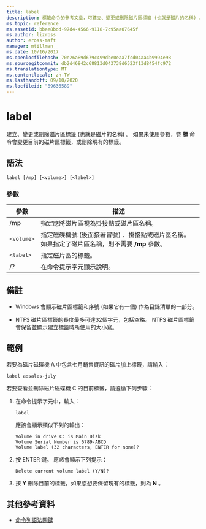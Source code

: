 ```yaml
---
title: label
description: 標籤命令的參考文章，可建立、變更或刪除磁片區標籤 (也就是磁片的名稱) 。
ms.topic: reference
ms.assetid: bbae8bdd-97d4-4566-9118-7c95aa07645f
ms.author: lizross
author: eross-msft
manager: mtillman
ms.date: 10/16/2017
ms.openlocfilehash: 70e26a89d679c499dbe0eaa7fcd04aa4b9994e98
ms.sourcegitcommit: db2d46842c68813d043738d6523f13d8454fc972
ms.translationtype: MT
ms.contentlocale: zh-TW
ms.lasthandoff: 09/10/2020
ms.locfileid: "89636589"
---
```

# <a name="label"></a>label

建立、變更或刪除磁片區標籤 (也就是磁片的名稱) 。 如果未使用參數，卷 **標** 命令會變更目前的磁片區標籤，或刪除現有的標籤。

## <a name="syntax"></a>語法

```
label [/mp] [<volume>] [<label>]
```

### <a name="parameters"></a>參數

| 參數 | 描述 |
| --------- | ----------- |
| /mp | 指定應將磁片區視為掛接點或磁片區名稱。 |
| `<volume>` | 指定磁碟機號 (後面接著冒號) 、掛接點或磁片區名稱。 如果指定了磁片區名稱，則不需要 **/mp** 參數。 |
| `<label>` | 指定磁片區的標籤。 |
| /? | 在命令提示字元顯示說明。 |

## <a name="remarks"></a>備註

- Windows 會顯示磁片區標籤和序號 (如果它有一個) 作為目錄清單的一部分。

- NTFS 磁片區標籤的長度最多可達32個字元，包括空格。 NTFS 磁片區標籤會保留並顯示建立標籤時所使用的大小寫。

## <a name="examples"></a>範例

若要為磁片磁碟機 A 中包含七月銷售資訊的磁片加上標籤，請輸入：

```
label a:sales-july
```

若要查看並刪除磁片磁碟機 C 的目前標籤，請遵循下列步驟：

1. 在命令提示字元中，輸入：

   ```
   label
   ```

   應該會顯示類似下列的輸出：

   ```
   Volume in drive C: is Main Disk
   Volume Serial Number is 6789-ABCD
   Volume label (32 characters, ENTER for none)?
   ```

2. 按 ENTER 鍵。 應該會顯示下列提示：

   ```
   Delete current volume label (Y/N)?
   ```

3. 按 **Y** 刪除目前的標籤，如果您想要保留現有的標籤，則為 **N** 。

## <a name="additional-references"></a>其他參考資料

- [命令列語法關鍵](command-line-syntax-key.md)